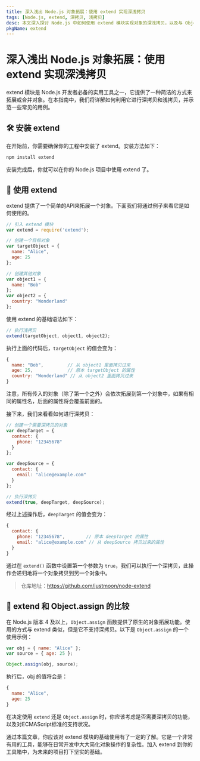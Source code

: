 ```yaml
---
title: 深入浅出 Node.js 对象拓展：使用 extend 实现深浅拷贝
tags: [Node.js, extend, 深拷贝, 浅拷贝]
desc: 本文深入探讨 Node.js 中如何使用 extend 模块实现对象的深浅拷贝，以及与 Object.assign 的对比分析。
pkgName: extend
---
```


# 深入浅出 Node.js 对象拓展：使用 extend 实现深浅拷贝

extend 模块是 Node.js 开发者必备的实用工具之一，它提供了一种简洁的方式来拓展或合并对象。在本指南中，我们将详解如何利用它进行深拷贝和浅拷贝，并示范一些常见的用例。

## 🛠 安装 extend

在开始前，你需要确保你的工程中安装了 extend。安装方法如下：

```bash
npm install extend
```

安装完成后，你就可以在你的 Node.js 项目中使用 extend 了。

## 📝 使用 extend

extend 提供了一个简单的API来拓展一个对象。下面我们将通过例子来看它是如何使用的。

```javascript
// 引入 extend 模块
var extend = require('extend');

// 创建一个目标对象
var targetObject = {
  name: "Alice",
  age: 25
};

// 创建其他对象
var object1 = {
  name: "Bob"
};
var object2 = {
  country: "Wonderland"
};
```

使用 extend 的基础语法如下：

```javascript
// 执行浅拷贝
extend(targetObject, object1, object2);
```

执行上面的代码后，`targetObject` 的值会变为：

```javascript
{
  name: "Bob",         // 从 object1 里面拷贝过来
  age: 25,             // 原本 targetObject 的属性
  country: "Wonderland" // 从 object2 里面拷贝过来
}
```

注意，所有传入的对象（除了第一个之外）会依次拓展到第一个对象中，如果有相同的属性名，后面的属性将会覆盖前面的。

接下来，我们来看看如何进行深拷贝：

```javascript
// 创建一个需要深拷贝的对象
var deepTarget = {
  contact: {
    phone: "12345678"
  }
};

var deepSource = {
  contact: {
    email: "alice@example.com"
  }
};

// 执行深拷贝
extend(true, deepTarget, deepSource);
```

经过上述操作后，`deepTarget` 的值会变为：

```javascript
{
  contact: {
    phone: "12345678",        // 原本 deepTarget 的属性
    email: "alice@example.com" // 从 deepSource 拷贝过来的属性
  }
}
```

通过在 `extend()` 函数中设置第一个参数为 `true`，我们可以执行一个深拷贝，此操作会递归地将一个对象拷贝到另一个对象中。

> 仓库地址：https://github.com/justmoon/node-extend

## 🤔 extend 和 Object.assign 的比较

在 Node.js 版本 4 及以上，`Object.assign` 函数提供了原生的对象拓展功能。使用的方式与 extend 类似，但是它不支持深拷贝。以下是 `Object.assign` 的一个使用示例：

```javascript
var obj = { name: "Alice" };
var source = { age: 25 };

Object.assign(obj, source);
```

执行后，obj 的值将会是：

```javascript
{
  name: "Alice",
  age: 25
}
```

在决定使用 `extend` 还是 `Object.assign` 时，你应该考虑是否需要深拷贝的功能，以及对ECMAScript标准的支持状况。

通过本篇文章，你应该对 extend 模块的基础使用有了一定的了解。它是一个非常有用的工具，能够在日常开发中大大简化对象操作的复杂性。加入 extend 到你的工具箱中，为未来的项目打下坚实的基础。